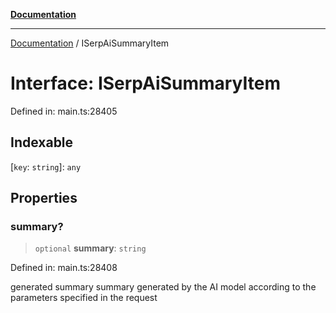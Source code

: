 [**Documentation**](../README.md)

***

[Documentation](../README.md) / ISerpAiSummaryItem

# Interface: ISerpAiSummaryItem

Defined in: main.ts:28405

## Indexable

\[`key`: `string`\]: `any`

## Properties

### summary?

> `optional` **summary**: `string`

Defined in: main.ts:28408

generated summary
summary generated by the AI model according to the parameters specified in the request
